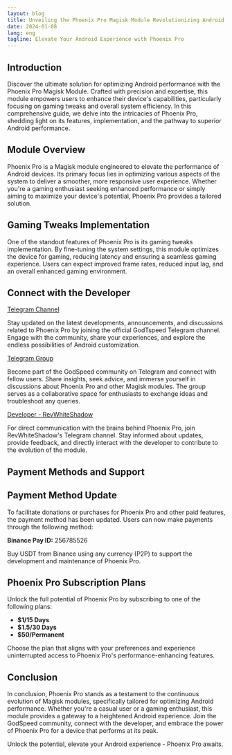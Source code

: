 ```yaml
---
layout: blog
title: Unveiling the Phoenix Pro Magisk Module Revolutionizing Android Performance
date: 2024-01-08
lang: eng
tagline: Elevate Your Android Experience with Phoenix Pro
---
```


<script async src="https://pagead2.googlesyndication.com/pagead/js/adsbygoogle.js?client=ca-pub-8370893026371321"
     crossorigin="anonymous"></script>
<!-- display 2 -->
<ins class="adsbygoogle"
     style="display:block"
     data-ad-client="ca-pub-8370893026371321"
     data-ad-slot="8053869356"
     data-ad-format="auto"
     data-full-width-responsive="true"></ins>
<script>
     (adsbygoogle = window.adsbygoogle || []).push({});
</script>


## Introduction

Discover the ultimate solution for optimizing Android performance with the Phoenix Pro Magisk Module. Crafted with precision and expertise, this module empowers users to enhance their device's capabilities, particularly focusing on gaming tweaks and overall system efficiency. In this comprehensive guide, we delve into the intricacies of Phoenix Pro, shedding light on its features, implementation, and the pathway to superior Android performance.

## Module Overview

Phoenix Pro is a Magisk module engineered to elevate the performance of Android devices. Its primary focus lies in optimizing various aspects of the system to deliver a smoother, more responsive user experience. Whether you're a gaming enthusiast seeking enhanced performance or simply aiming to maximize your device's potential, Phoenix Pro provides a tailored solution.

## Gaming Tweaks Implementation

One of the standout features of Phoenix Pro is its gaming tweaks implementation. By fine-tuning the system settings, this module optimizes the device for gaming, reducing latency and ensuring a seamless gaming experience. Users can expect improved frame rates, reduced input lag, and an overall enhanced gaming environment.

## Connect with the Developer

 [Telegram Channel](https://t.me/godTspeed)

Stay updated on the latest developments, announcements, and discussions related to Phoenix Pro by joining the official GodTspeed Telegram channel. Engage with the community, share your experiences, and explore the endless possibilities of Android customization.

[Telegram Group](https://t.me/godspeedmode)

Become part of the GodSpeed community on Telegram and connect with fellow users. Share insights, seek advice, and immerse yourself in discussions about Phoenix Pro and other Magisk modules. The group serves as a collaborative space for enthusiasts to exchange ideas and troubleshoot any queries.

[Developer - RevWhiteShadow](https://t.me/revWhiteShadow)

For direct communication with the brains behind Phoenix Pro, join RevWhiteShadow's Telegram channel. Stay informed about updates, provide feedback, and directly interact with the developer to contribute to the evolution of the module.

## Payment Methods and Support

## Payment Method Update

To facilitate donations or purchases for Phoenix Pro and other paid features, the payment method has been updated. Users can now make payments through the following method:

**Binance Pay ID:** 256785526

Buy USDT from Binance using any currency (P2P) to support the development and maintenance of Phoenix Pro.

## Phoenix Pro Subscription Plans

Unlock the full potential of Phoenix Pro by subscribing to one of the following plans:

- **$1/15 Days**
- **$1.5/30 Days**
- **$50/Permanent**

Choose the plan that aligns with your preferences and experience uninterrupted access to Phoenix Pro's performance-enhancing features.

## Conclusion

In conclusion, Phoenix Pro stands as a testament to the continuous evolution of Magisk modules, specifically tailored for optimizing Android performance. Whether you're a casual user or a gaming enthusiast, this module provides a gateway to a heightened Android experience. Join the GodSpeed community, connect with the developer, and embrace the power of Phoenix Pro for a device that performs at its peak.

Unlock the potential, elevate your Android experience - Phoenix Pro awaits.
